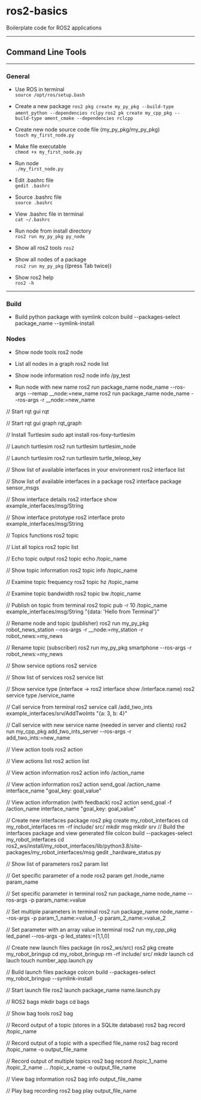 # ros2-basics
Boilerplate code for ROS2 applications

---

## Command Line Tools

---

### General

- Use ROS in terminal  
`source /opt/ros/setup.bash`

- Create a new package
`ros2 pkg create my_py_pkg --build-type ament_python --dependencies rclpy`
`ros2 pk create my_cpp_pkg --build-type ament_cmake --dependencies rclcpp`

- Create new node source code file (my_py_pkg/my_py_pkg)  
`touch my_first_node.py`

- Make file executable  
`chmod +x my_first_node.py`

- Run node  
`./my_first_node.py`

- Edit .bashrc file  
`gedit .bashrc`

- Source .bashrc file  
`source .bashrc`

- View .bashrc file in terminal  
`cat ~/.bashrc`

- Run node from install directory  
`ros2 run my_py_pkg py_node`

- Show all ros2 tools 
`ros2`

- Show all nodes of a package  
`ros2 run my_py_pkg` ((press Tab twice))

- Show ros2 help   
`ros2 -h`

---

### Build

- Build python package with symlink
colcon build --packages-select package_name --symlink-install

### Nodes

- Show node tools
ros2 node

- List all nodes in a graph
ros2 node list

- Show node information
ros2 node info /py_test

- Run node with new name
ros2 run package_name node_name --ros-args --remap __node:=new_name
ros2 run package_name node_name --ros-args -r __node:=new_name

// Start rqt gui
rqt

// Start rqt gui graph
rqt_graph

// Install Turtlesim
sudo apt install ros-foxy-turtlesim

// Launch turtlesim
ros2 run turtlesim turtlesim_node

// Launch turtlesim
ros2 run turtlesim turtle_teleop_key

// Show list of available interfaces in your environment
ros2 interface list

// Show list of available interfaces in a package
ros2 interface package sensor_msgs

// Show interface details
ros2 interface show example_interfaces/msg/String

// Show interface prototype
ros2 interface proto example_interfaces/msg/String

// Topics functions
ros2 topic

// List all topics
ros2 topic list

// Echo topic output
ros2 topic echo /topic_name 

// Show topic information
ros2 topic info /topic_name 

// Examine topic frequency
ros2 topic hz /topic_name

// Examine topic bandwidth
ros2 topic bw /topic_name

// Publish on topic from terminal
ros2 topic pub -r 10 /topic_name example_interfaces/msg/String "{data: 'Hello from Terminal'}"

// Rename node and topic (publisher)
ros2 run my_py_pkg robot_news_station --ros-args -r __node:=my_station -r robot_news:=my_news

// Rename topic (subscriber)
ros2 run my_py_pkg smartphone --ros-args -r robot_news:=my_news

// Show service options
ros2 service

// Show list of services
ros2 service list

// Show service type (interface -> ros2 interface show /interface.name)
ros2 service type /service_name

// Call service from terminal
ros2 service call /add_two_ints example_interfaces/srv/AddTwoInts "{a: 3, b: 4}"

// Call service with new service name (needed in server and clients)
ros2 run my_cpp_pkg add_two_ints_server --ros-args -r add_two_ints:=new_name

// View action tools
ros2 action

// View actions list
ros2 action list

// View action information
ros2 action info /action_name

// View action information
ros2 action send_goal /action_name interface_name "goal_key: goal_value"

// View action information (with feedback)
ros2 action send_goal -f /action_name interface_name "goal_key: goal_value"

// Create new interfaces package
ros2 pkg create my_robot_interfaces
cd my_robot_interfaces
rm -rf include/ src/
mkdir msg
mkdir srv
// Build the interfaces package and view generated file
colcon build --packages-select my_robot_interfaces
cd ros2_ws/install/my_robot_interfaces/lib/python3.8/site-packages/my_robot_interfaces/msg
gedit _hardware_status.py

// Show list of parameters
ros2 param list

// Get specific parameter of a node
ros2 param get /node_name param_name

// Set specific parameter in terminal
ros2 run package_name node_name --ros-args -p param_name:=value

// Set multiple parameters in terminal
ros2 run package_name node_name --ros-args -p param_1_name:=value_1 -p param_2_name:=value_2

// Set parameter with an array value in terminal
ros2 run my_cpp_pkg led_panel --ros-args -p led_states:=[1,1,0]

// Create new launch files package (in ros2_ws/src)
ros2 pkg create my_robot_bringup
cd my_robot_bringup
rm -rf include/ src/
mkdir launch
cd lauch
touch number_app.launch.py

// Build launch files package
colcon build --packages-select my_robot_bringup --symlink-install

// Start launch file
ros2 launch package_name name.launch.py

// ROS2 bags
mkdir bags
cd bags

// Show bag tools
ros2 bag

// Record output of a topic (stores in a SQLite database)
ros2 bag record /topic_name

// Record output of a topic with a specified file_name
ros2 bag record /topic_name -o output_file_name

// Record output of multiple topics
ros2 bag record /topic_1_name /topic_2_name ... /topic_x_name -o output_file_name

// View bag information
ros2 bag info output_file_name

// Play bag recording
ros2 bag play output_file_name
